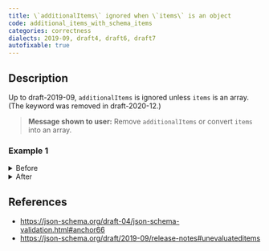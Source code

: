 ```yaml
---
title: \`additionalItems\` ignored when \`items\` is an object
code: additional_items_with_schema_items
categories: correctness
dialects: 2019-09, draft4, draft6, draft7
autofixable: true
---
```


## Description
Up to draft-2019-09, `additionalItems` is ignored unless `items` is an array. (The keyword was removed in draft-2020-12.)

> **Message shown to user:**
> Remove `additionalItems` or convert `items` into an array.

### Example 1
<details><summary>Before</summary>

```json
{
  "$schema": "http://json-schema.org/draft-07/schema#",
  "items": {
    "type": "number"
  },
  "additionalItems": false
}
```
</details>

<details><summary>After</summary>

```json
{
  "$schema": "http://json-schema.org/draft-07/schema#",
  "items": {
    "type": "number"
  }
}
```
</details>

## References
* <https://json-schema.org/draft-04/json-schema-validation.html#anchor66>
* <https://json-schema.org/draft/2019-09/release-notes#unevaluateditems>
